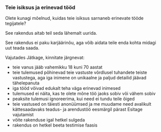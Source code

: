 ### Teie isiksus ja erinevad tööd

Olete kunagi mõelnud, kuidas teie isiksus sarnaneb erinevate tööde tegijatele?

See rakendus aitab teil seda lähemalt uurida.

See rakendus ei paku karjäärinõu, aga võib aidata teile enda kohta midagi uut teada saada.

Vajutades Jätkage, kinnitate järgnevat:

- teie vanus jääb vahemikku 18 kuni 70 aastat
- teie tulemused põhinevad teie vastuste võrdlusel tuhandete teiste vastustega, aga iga inimene on unikaalne ja paljud detailid jäävad tähelepanuta
- iga tööd võivad edukalt teha väga erinevad inimesed
- tulemused ei näita, kas te olete mõne töö jaoks sobiv või vähem sobiv
- peaksite tulemusi ignoreerima, kui need ei tundu teile õiged
- teie vastused on täiesti anonüümsed ja me muudame need avalikult kättesaadavaks teadus- ja arendustöö eesmärgil pärast Esitage vajutamist
- võite rakenduse igal hetkel sulgeda
- rakendus on hetkel beeta testimise faasis
